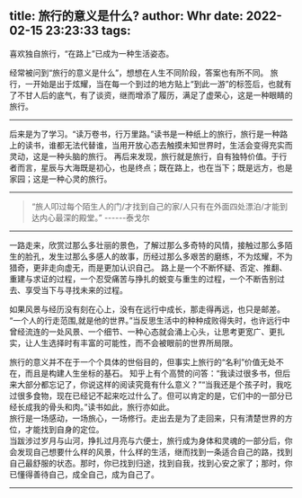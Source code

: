 title: 旅行的意义是什么?
author: Whr
date: 2022-02-15 23:23:33
tags:
---
喜欢独自旅行，“在路上”已成为一种生活姿态。

经常被问到“旅行的意义是什么”，想想在人生不同阶段，答案也有所不同。
旅行，一开始是出于炫耀，当在每一个到过的地方贴上“到此一游”的标签后，也就有了不甘人后的底气，有了谈资，继而增添了履历，满足了虚荣心，这是一种眼睛的旅行。  
***
<!--more-->

后来是为了学习。“读万卷书，行万里路。”读书是一种纸上的旅行，旅行是一种路上的读书，谁都无法代替谁，当用开放心态去触摸未知世界时，生活会变得充实而灵动，这是一种头脑的旅行。
再后来发现，旅行就是旅行，自有独特价值。于行者而言，星辰与大海既是初心，也是终点；既在路上，也在当下；既是远方，也是家园；这是一种心灵的旅行。 
***
> “旅人叩过每个陌生人的门/才找到自己的家/人只有在外面四处漂泊/才能到达内心最深的殿堂。” ------泰戈尔
***

一路走来，欣赏过那么多壮丽的景色，了解过那么多奇特的风情，接触过那么多陌生的脸孔，发生过那么多感人的故事，历经过那么多艰苦的磨练，不为炫耀，不为猎奇，更非走向虚无，而是更加认识自己。 路上是一个不断怀疑、否定、推翻、重建与求证的过程，一个忍受痛苦与挣扎的蜕变与重生的过程，一个不断告别过去、享受当下与寻找未来的过程。


如果风景与经历没有刻在心上，没有在远行中成长，那走得再远，也只是邮差。 “一个人的行走范围,就是他的世界。”当反思生活中的种种成败得失时，也许远行中曾经流连的一处风景、一个细节、一种心态就会涌上心头，让思考更宽广、更扎实，让人生选择时有丰富的可能性，而不会被眼前的世界所局限。


旅行的意义并不在于一个个具体的世俗目的，但事实上旅行的“名利”价值无处不在，而且是构建人生坐标的基石。 知乎上有个高赞的问答：“我读过很多书，但后来大部分都忘记了，你说这样的阅读究竟有什么意义？”“当我还是个孩子时，我吃过很多食物，现在已经记不起来吃过什么了。但可以肯定的是，它们中的一部分已经长成我的骨头和肉。”读书如此，旅行亦如此。   
旅行是一场感动，一场旅心，一场修行。走出去是为了走回来，只有清楚世界的方位，才能找到自身的定位。  
当跋涉过岁月与山河，挣扎过月亮与六便士，旅行成为身体和灵魂的一部分后，你会发现自己想要什么样的风景，什么样的生活，继而找到一条适合自己的路，找到自己最舒服的状态。那时，你已找到归途，找到自我，找到心安之家了；那时，你已懂得善待自己，成全自己，成为自己了。

***